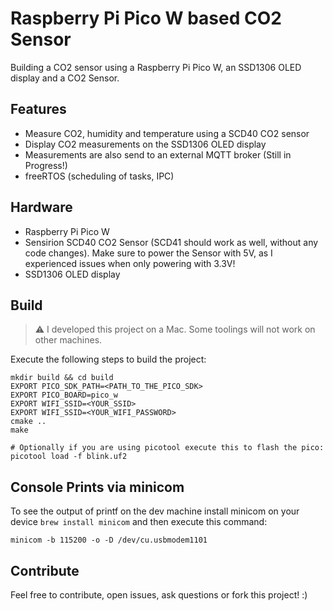 # Raspberry Pi Pico W based CO2 Sensor

Building a CO2 sensor using a Raspberry Pi Pico W, an SSD1306 OLED display and a CO2 Sensor.

## Features 

- Measure CO2, humidity and temperature using a SCD40 CO2 sensor
- Display CO2 measurements on the SSD1306 OLED display 
- Measurements are also send to an external MQTT broker (Still in Progress!)
- freeRTOS (scheduling of tasks, IPC)

## Hardware

- Raspberry Pi Pico W
- Sensirion SCD40 CO2 Sensor (SCD41 should work as well, without any code changes). Make sure to power the Sensor with 5V, as I experienced issues when only powering with 3.3V!
- SSD1306 OLED display

## Build 

> :warning: I developed this project on a Mac. Some toolings will not work on other machines.

Execute the following steps to build the project:

```
mkdir build && cd build
EXPORT PICO_SDK_PATH=<PATH_TO_THE_PICO_SDK>
EXPORT PICO_BOARD=pico_w
EXPORT WIFI_SSID=<YOUR_SSID>
EXPORT WIFI_SSID=<YOUR_WIFI_PASSWORD>
cmake ..
make

# Optionally if you are using picotool execute this to flash the pico:
picotool load -f blink.uf2
```

## Console Prints via minicom

To see the output of printf on the dev machine install minicom on your device `brew install minicom` and then execute this command: 

```
minicom -b 115200 -o -D /dev/cu.usbmodem1101
```

## Contribute

Feel free to contribute, open issues, ask questions or fork this project! :) 

